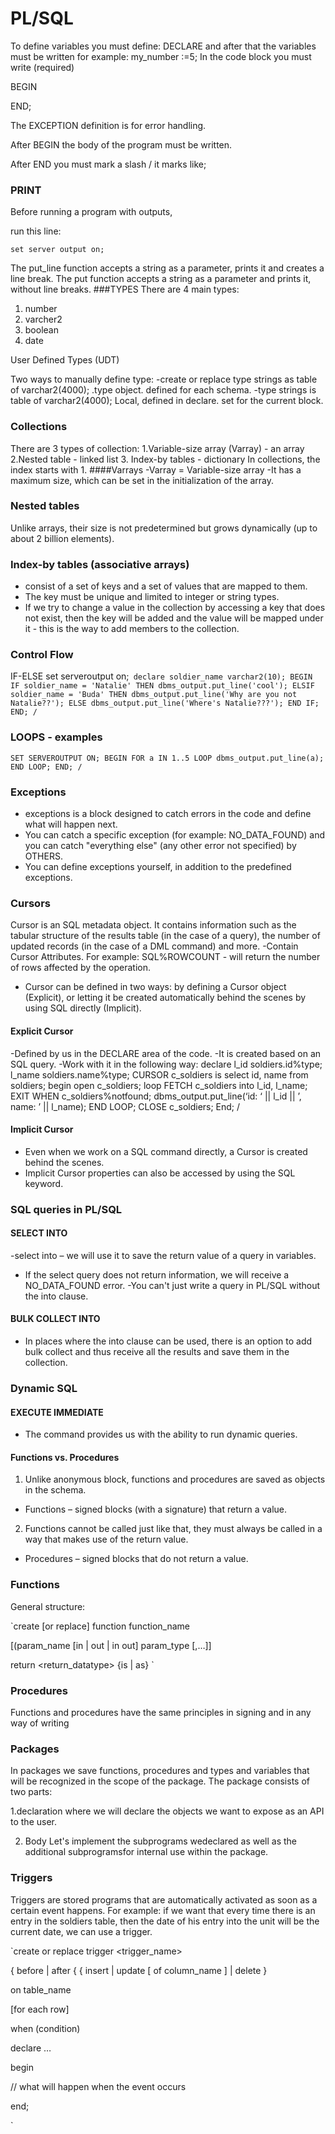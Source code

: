 # PL/SQL

To define variables you must define:
DECLARE
and after that the variables must be written for example:
my_number <number> :=5;
In the code block you must write (required)

BEGIN

END;

The EXCEPTION definition is for error handling.

After BEGIN the body of the program must be written.

After END you must mark a slash / it marks like;

### PRINT
Before running a program with outputs,

run this line:

`set server output on;`

The put_line function accepts a string as a parameter, prints it and creates a line break.
The put function accepts a string as a parameter and prints it, without line breaks.
###TYPES
There are 4 main types:
1. number
2. varcher2
3. boolean
4. date

User Defined Types (UDT)

Two ways to manually define type:
-create or replace type strings as table of varchar2(4000);
.type object. defined for each schema.
-type strings is table of varchar2(4000);
Local, defined in declare. set for the current block.

### Collections
There are 3 types of collection:
1.Variable-size array (Varray) - an array
2.Nested table - linked list
3. Index-by tables - dictionary
In collections, the index starts with 1.
####Varrays
-Varray = Variable-size array
-It has a maximum size, which can be set in the initialization of the array.

### Nested tables
Unlike arrays, their size is not predetermined but grows dynamically (up to about 2 billion elements).
### Index-by tables (associative arrays)

- consist of a set of keys and a set of values that are mapped to them.
- The key must be unique and limited to integer or string types.
- If we try to change a value in the collection by accessing a key that does not exist, then the key will be added and the value will be mapped under it - this is the way to add members to the collection.
### Control Flow
IF-ELSE
set serveroutput on;`
declare soldier_name varchar2(10);
BEGIN
IF soldier_name = 'Natalie' THEN
dbms_output.put_line('cool');
ELSIF soldier_name = 'Buda' THEN
dbms_output.put_line('Why are you not Natalie??');
ELSE
dbms_output.put_line('Where's Natalie???');
END IF;
END;
/`

### LOOPS - examples
`SET SERVEROUTPUT ON;
BEGIN
FOR a IN 1..5 LOOP
dbms_output.put_line(a);
END LOOP;
END;
/`

### Exceptions
- exceptions is a block designed to catch errors in the code and define what will happen next.
- You can catch a specific exception (for example: NO_DATA_FOUND) and you can catch "everything else" (any other error not specified) by OTHERS.
- You can define exceptions yourself, in addition to the predefined exceptions.
### Cursors
Cursor is an SQL metadata object. It contains information such as the tabular structure of the results table (in the case of a query), the number of updated records (in the case of a DML command) and more.
-Contain Cursor Attributes. For example: SQL%ROWCOUNT - will return the number of rows affected by the operation.
- Cursor can be defined in two ways: by defining a Cursor object (Explicit), or letting it be created automatically behind the scenes by using SQL directly (Implicit).
#### Explicit Cursor
-Defined by us in the DECLARE area of the code.
-It is created based on an SQL query.
-Work with it in the following way:
declare l_id soldiers.id%type;
l_name soldiers.name%type;
CURSOR c_soldiers is select id, name from soldiers; begin
open c_soldiers;
loop
FETCH c_soldiers into l_id, l_name;
EXIT WHEN c_soldiers%notfound;
dbms_output.put_line(‘id: ‘ || l_id || ’, name: ’ || l_name);
END LOOP;
CLOSE c_soldiers;
End;
/
#### Implicit Cursor
- Even when we work on a SQL command directly, a Cursor is created behind the scenes.
- Implicit Cursor properties can also be accessed by using the SQL keyword.

### SQL queries in PL/SQL

#### SELECT INTO
-select into – we will use it to save the return value of a query in variables.
- If the select query does not return information, we will receive a NO_DATA_FOUND error.
-You can't just write a query in PL/SQL without the into clause.

#### BULK COLLECT INTO

- In places where the into clause can be used, there is an option to add bulk collect and thus receive all the results and save them in the collection.

### Dynamic SQL

#### EXECUTE IMMEDIATE
- The command provides us with the ability to run dynamic queries.

#### Functions vs. Procedures
1. Unlike anonymous block, functions and procedures are saved as objects in the schema.
- Functions – signed blocks (with a signature) that return a value.
2. Functions cannot be called just like that, they must always be called in a way that makes use of the return value.
- Procedures – signed blocks that do not return a value.

### Functions
General structure:

`create [or replace] function function_name

[(param_name [in | out | in out] param_type [,…]]

return <return_datatype> {is | as} `

### Procedures
Functions and procedures have the same principles in signing and in any way of writing

### Packages
In packages we save functions, procedures and types and variables that will be recognized in the scope of the package.
The package consists of two parts:

1.declaration where we will declare the objects we want to expose as an API to the user.

2. Body Let's implement the subprograms wedeclared as well as the additional subprogramsfor internal use within the package.

### Triggers

Triggers are stored programs that are automatically activated as soon as a certain event happens.
For example: if we want that every time there is an entry in the soldiers table, then the date of his entry into the unit will be the current date, we can use a trigger.

`create or replace trigger <trigger_name>

{ before | after {
{ insert | update [ of column_name ] | delete }

on table_name

[for each row]

when (condition)

declare …

begin

// what will happen when the event occurs

end;

`